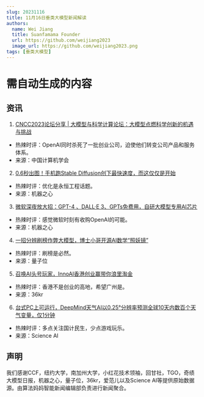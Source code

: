 ```yaml
---
slug: 20231116
title: 11月16日垂类大模型新闻解读
authors:
  name: Wei Jiang
  title: Suanfamama Founder
  url: https://github.com/weijiang2023
  image_url: https://github.com/weijiang2023.png
tags: [垂类大模型]
---
```


# 需自动生成的内容
## 资讯

1. [CNCC2023论坛分享 | 大模型与科学计算论坛：大模型点燃科学创新的机遇与挑战](https://mp.weixin.qq.com/s/VpMAZFFnbyrN_USpNhoe9Q)
* 热辣时评：OpenAI同时杀死了一批创业公司，迫使他们转变公司产品和服务体系。
* 来源：中国计算机学会

2. [0.6秒出图！手机跑Stable Diffusion创下最快速度，而这仅仅是开始](https://mp.weixin.qq.com/s/Jma-piHcxqEh1MqQCWm0Kg)
* 热辣时评：优化是永恒工程话题。
* 来源：机器之心

3. [微软深夜放大招：GPT-4 、DALL·E 3、GPTs免费用，自研大模型专用AI芯片](https://mp.weixin.qq.com/s/ml2ORmLB4Dzk4zdkZBmjmQ)
* 热辣时评：感觉微软时刻有收购OpenAI的可能。
* 来源：机器之心

4. [一招分辨刷榜作弊大模型，博士小哥开源AI数学“照妖镜”](https://mp.weixin.qq.com/s/J-UKTWH_FmQ4Kvbp9ah5Hw)
* 热辣时评：刷榜是必然。
* 来源：量子位

5. [召唤AI头号玩家，InnoAI香港创业赢带你浪里淘金](https://mp.weixin.qq.com/s/FKkoIC-bv-jqzbR_BouCNQ)
* 热辣时评：香港不是创业的高地，希望广州是。
* 来源：36kr

6. [台式PC上可运行，DeepMind天气AI以0.25°分辨率预测全球10天内数百个天气变量，仅1分钟](https://mp.weixin.qq.com/s/Ey6Afm5lPqYx1nofZMnVwA)
* 热辣时评：多点关注国计民生，少点游戏玩乐。
* 来源：Science AI

## 声明

我们感谢CCF，纽约大学，南加州大学，小红花技术领袖，回甘社，TGO，奇绩大模型日报，机器之心，量子位，36kr，爱范儿以及Science AI等提供原始数据源。由算法妈妈智能新闻编辑部负责进行新闻聚合。